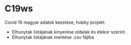 # C19ws
Covid 19 magyar adatok kezelése, hobby projekt.

- Elhunytak listájának kinyerése oldalak és élekor szerint.
- Elhunytak listájának mentése .csv fájlba
